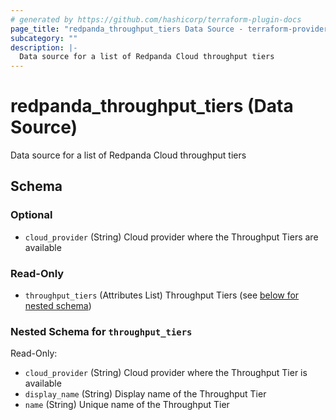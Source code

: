 ```yaml
---
# generated by https://github.com/hashicorp/terraform-plugin-docs
page_title: "redpanda_throughput_tiers Data Source - terraform-provider-redpanda"
subcategory: ""
description: |-
  Data source for a list of Redpanda Cloud throughput tiers
---
```


# redpanda_throughput_tiers (Data Source)

Data source for a list of Redpanda Cloud throughput tiers



<!-- schema generated by tfplugindocs -->
## Schema

### Optional

- `cloud_provider` (String) Cloud provider where the Throughput Tiers are available

### Read-Only

- `throughput_tiers` (Attributes List) Throughput Tiers (see [below for nested schema](#nestedatt--throughput_tiers))

<a id="nestedatt--throughput_tiers"></a>
### Nested Schema for `throughput_tiers`

Read-Only:

- `cloud_provider` (String) Cloud provider where the Throughput Tier is available
- `display_name` (String) Display name of the Throughput Tier
- `name` (String) Unique name of the Throughput Tier
